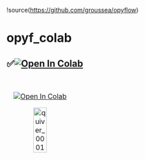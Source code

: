 !source(https://github.com/groussea/opyflow)

# opyf_colab


## <div align="left">✅<a href="https://colab.research.google.com/github/1kaiser/opyf_colab/blob/main/opyf_Eumetsat_velocimetry.ipynb" target="_parent"><img src="https://colab.research.google.com/assets/colab-badge.svg" alt="Open In Colab"/></a>
</div>

<table>
<thead>
<tr>
<td>

<table>
<thead>
<tr>
<td>

<a href="https://colab.research.google.com/github/1kaiser/opyf_colab/blob/main/opyf_Eumetsat_velocimetry.ipynb" target="_parent"><img src="https://colab.research.google.com/assets/colab-badge.svg" alt="Open In Colab"/></a>

<div style="text-align: center;">
    <img src="https://github.com/1kaiser/opyf_colab/assets/26379748/138c9619-7305-48d4-a0e4-06e8ed4750c7" width="50%" height="50%" alt="quiver_0001">
</div>

</td>
</tr>
</tbody>
</table>

